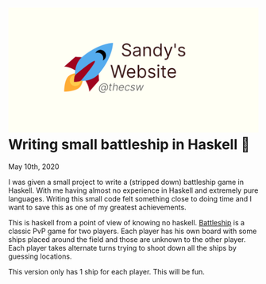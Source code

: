 ![preview](./preview.png)
Writing small battleship in Haskell 🚢
=====================================

May 10th, 2020

I was given a small project to write a (stripped down) battleship game
in Haskell. With me having almost no experience in Haskell and extremely
pure languages. Writing this small code felt something close to doing
time and I want to save this as one of my greatest achievements.

This is haskell from a point of view of knowing no haskell.
[Battleship](https://en.wikipedia.org/wiki/Battleship_(game)) is a
classic PvP game for two players. Each player has his own board with
some ships placed around the field and those are unknown to the other
player. Each player takes alternate turns trying to shoot down all the
ships by guessing locations.

This version only has 1 ship for each player. This will be fun.
